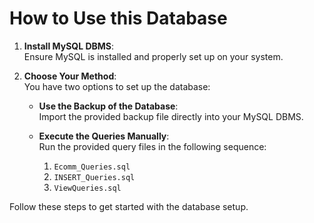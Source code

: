 # How to Use this Database

1. **Install MySQL DBMS**:  
   Ensure MySQL is installed and properly set up on your system.

2. **Choose Your Method**:  
   You have two options to set up the database:
   
   - **Use the Backup of the Database**:  
     Import the provided backup file directly into your MySQL DBMS.

   - **Execute the Queries Manually**:  
     Run the provided query files in the following sequence:
     
     1. `Ecomm_Queries.sql`
     2. `INSERT_Queries.sql`
     3. `ViewQueries.sql`

Follow these steps to get started with the database setup.  
